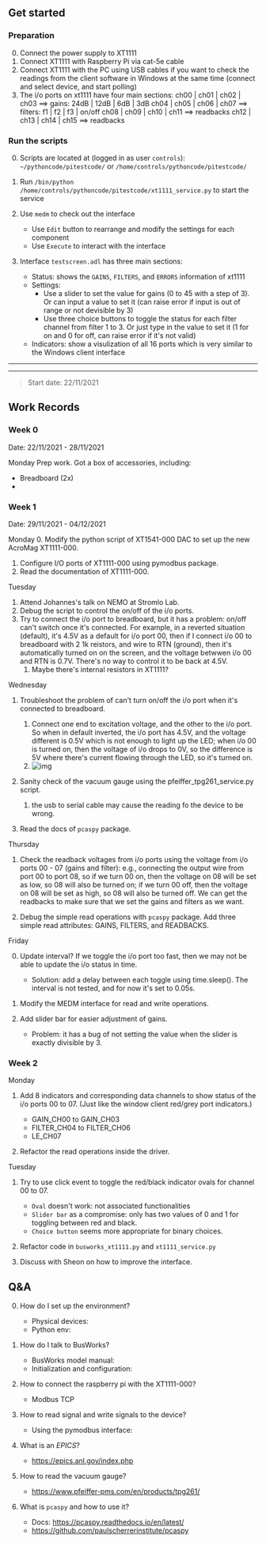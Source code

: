 ## Get started

### Preparation

0. Connect the power supply to XT1111
1. Connect XT1111 with Raspberry Pi via cat-5e cable
2. Connect XT1111 with the PC using USB cables if you want to check the readings from the client software in Windows at the same time (connect and select device, and start polling)
3. The i/o ports on xt1111 have four main sections:
   ch00 | ch01 | ch02 | ch03 ==> gains: 24dB | 12dB | 6dB | 3dB
   ch04 | ch05 | ch06 | ch07 ==> filters: f1 | f2 | f3 | on/off
   ch08 | ch09 | ch10 | ch11 ==> readbacks
   ch12 | ch13 | ch14 | ch15 ==> readbacks

### Run the scripts

0. Scripts are located at (logged in as user `controls`): `~/pythoncode/pitestcode/` or `/home/controls/pythoncode/pitestcode/`

1. Run `/bin/python /home/controls/pythoncode/pitestcode/xt1111_service.py` to start the service

2. Use `medm` to check out the interface

   - Use `Edit` button to rearrange and modify the settings for each component
   - Use `Execute` to interact with the interface

3. Interface `testscreen.adl` has three main sections:
   - Status: shows the `GAINS`, `FILTERS`, and `ERRORS` information of xt1111
   - Settings:
     - Use a slider to set the value for gains (0 to 45 with a step of 3). Or can input a value to set it (can raise error if input is out of range or not devisible by 3)
     - Use three choice buttons to toggle the status for each filter channel from filter 1 to 3. Or just type in the value to set it (1 for on and 0 for off, can raise error if it's not valid)
   - Indicators: show a visulization of all 16 ports which is very similar to the Windows client interface

---

---

> Start date: 22/11/2021

## Work Records

### Week 0

Date: 22/11/2021 - 28/11/2021

Monday
Prep work. Got a box of accessories, including:

- Breadboard (2x)
-

### Week 1

Date: 29/11/2021 - 04/12/2021

Monday 0. Modify the python script of XT1541-000 DAC to set up the new AcroMag XT1111-000.

1. Configure I/O ports of XT1111-000 using pymodbus package.
2. Read the documentation of XT1111-000.

Tuesday

1. Attend Johannes's talk on NEMO at Stromlo Lab.
2. Debug the script to control the on/off of the i/o ports.
3. Try to connect the i/o port to breadboard, but it has a problem: on/off can't switch once it's connected. For example, in a reverted situation (default), it's 4.5V as a default for i/o port 00, then if I connect i/o 00 to breadboard with 2 1k reistors, and wire to RTN (ground), then it's automatically turned on on the screen, and the voltage betwwen i/o 00 and RTN is 0.7V. There's no way to control it to be back at 4.5V.
   1. Maybe there's internal resistors in XT1111?

Wednesday

1. Troubleshoot the problem of can't turn on/off the i/o port when it's connected to breadboard.

   1. Connect one end to excitation voltage, and the other to the i/o port. So when in default inverted, the i/o port has 4.5V, and the voltage different is 0.5V which is not enough to light up the LED; when i/o 00 is turned on, then the voltage of i/o drops to 0V, so the difference is 5V where there's current flowing through the LED, so it's turned on.
   2. ![img](https://cdn-std.droplr.net/previews/ySilCv.preview_medium.png)

2. Sanity check of the vacuum gauge using the pfeiffer_tpg261_service.py script.

   1. the usb to serial cable may cause the reading fo the device to be wrong.

3. Read the docs of `pcaspy` package.

Thursday

1. Check the readback voltages from i/o ports using the voltage from i/o ports 00 - 07 (gains and filter): e.g., connecting the output wire from port 00 to port 08, so if we turn 00 on, then the voltage on 08 will be set as low, so 08 will also be turned on; if we turn 00 off, then the voltage on 08 will be set as high, so 08 will also be turned off. We can get the readbacks to make sure that we set the gains and filters as we want.

2. Debug the simple read operations with `pcaspy` package. Add three simple read attributes: GAINS, FILTERS, and READBACKS.

Friday

0. Update interval? If we toggle the i/o port too fast, then we may not be able to update the i/o status in time.

   - Solution: add a delay between each toggle using time.sleep(). The interval is not tested, and for now it's set to 0.05s.

1. Modify the MEDM interface for read and write operations.

2. Add slider bar for easier adjustment of gains.
   - Problem: it has a bug of not setting the value when the slider is exactly divisible by 3.

### Week 2

Monday

1. Add 8 indicators and corresponding data channels to show status of the i/o ports 00 to 07. (Just like the window client red/grey port indicators.)

   - GAIN_CH00 to GAIN_CH03
   - FILTER_CH04 to FILTER_CH06
   - LE_CH07

2. Refactor the read operations inside the driver.

Tuesday

1. Try to use click event to toggle the red/black indicator ovals for channel 00 to 07.

   - `Oval` doesn't work: not associated functionalities
   - `Slider bar` as a compromise: only has two values of 0 and 1 for toggling between red and black.
   - `Choice button` seems more appropriate for binary choices.

2. Refactor code in `busworks_xt1111.py` and `xt1111_service.py`

3. Discuss with Sheon on how to improve the interface.

## Q&A

0. How do I set up the environment?

   - Physical devices:
   - Python env:

1. How do I talk to BusWorks?

   - BusWorks model manual:
   - Initialization and configuration:

2. How to connect the raspberry pi with the XT1111-000?

   - Modbus TCP

3. How to read signal and write signals to the device?

   - Using the pymodbus interface:

4. What is an _EPICS_?

   - https://epics.anl.gov/index.php

5. How to read the vacuum gauge?

   - https://www.pfeiffer-pms.com/en/products/tpg261/

6. What is `pcaspy` and how to use it?

   - Docs: https://pcaspy.readthedocs.io/en/latest/
   - https://github.com/paulscherrerinstitute/pcaspy
